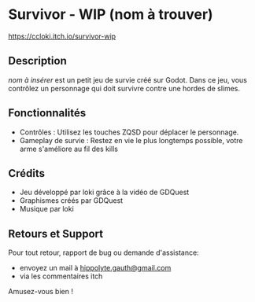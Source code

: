 # Survivor - WIP (nom à trouver)

https://ccloki.itch.io/survivor-wip

## Description
*nom à insérer* est un petit jeu de survie créé sur Godot. Dans ce jeu, vous contrôlez un personnage qui doit survivre contre une hordes de slimes.

## Fonctionnalités
- Contrôles : Utilisez les touches ZQSD pour déplacer le personnage.
- Gameplay de survie : Restez en vie le plus longtemps possible, votre arme s'améliore au fil des kills 

## Crédits
- Jeu développé par loki grâce à la vidéo de GDQuest
- Graphismes créés par GDQuest
- Musique par loki

## Retours et Support
Pour tout retour, rapport de bug ou demande d'assistance:
- envoyez un mail à hippolyte.gauth@gmail.com
- via les commentaires itch

Amusez-vous bien !

